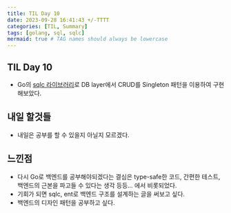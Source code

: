 ```yaml
---
title: TIL Day 10
date: 2023-09-28 16:41:43 +/-TTTT
categories: [TIL, Summary]
tags: [golang, sql, sqlc]
mermaid: true # TAG names should always be lowercase
---
```


## TIL Day 10

- Go의 [sqlc 라이브러리](https://sqlc.dev/)로 DB layer에서 CRUD를 Singleton 패턴을 이용하여 구현해보았다.

## 내일 할것들

- 내일은 공부를 할 수 있을지 아닐지 모르겠다.

## 느낀점

- 다시 Go로 백엔드를 공부해야되겠다는 결심은 type-safe한 코드, 간편한 테스트, 백엔드의 근본을 파고들 수 있다는 생각 등등... 에서 비롯되었다.
- 기회가 되면 sqlc, ent로 백엔드 구조를 설계하는 글을 써보고 싶다.
- 백엔드의 디자인 패턴을 공부하고 싶다.